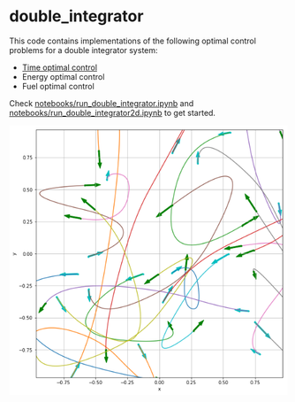 # double_integrator
This code contains implementations of the following optimal control problems for a double integrator system:
* [Time optimal control](report/time_optimal_control_double_integrator.pdf)
* Energy optimal control
* Fuel optimal control

Check [notebooks/run_double_integrator.ipynb](notebooks/run_double_integrator.ipynb) and [notebooks/run_double_integrator2d.ipynb](notebooks/run_double_integrator2d.ipynb) to get started.

 ![test](graphics/cover.png)
